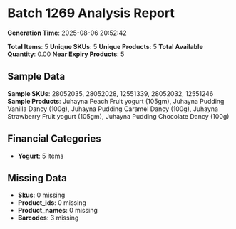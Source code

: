 # Batch 1269 Analysis Report

**Generation Time**: 2025-08-06 20:52:42

**Total Items**: 5
**Unique SKUs**: 5
**Unique Products**: 5
**Total Available Quantity**: 0.00
**Near Expiry Products**: 5

## Sample Data
**Sample SKUs**: 28052035, 28052028, 12551339, 28052032, 12551246
**Sample Products**: Juhayna Peach Fruit yogurt (105gm), Juhayna Pudding Vanilla Dancy (100g), Juhayna Pudding Caramel Dancy (100g), Juhayna Strawberry Fruit yogurt (105gm), Juhayna Pudding Chocolate Dancy (100g)

## Financial Categories
- **Yogurt**: 5 items

## Missing Data
- **Skus**: 0 missing
- **Product_ids**: 0 missing
- **Product_names**: 0 missing
- **Barcodes**: 3 missing
